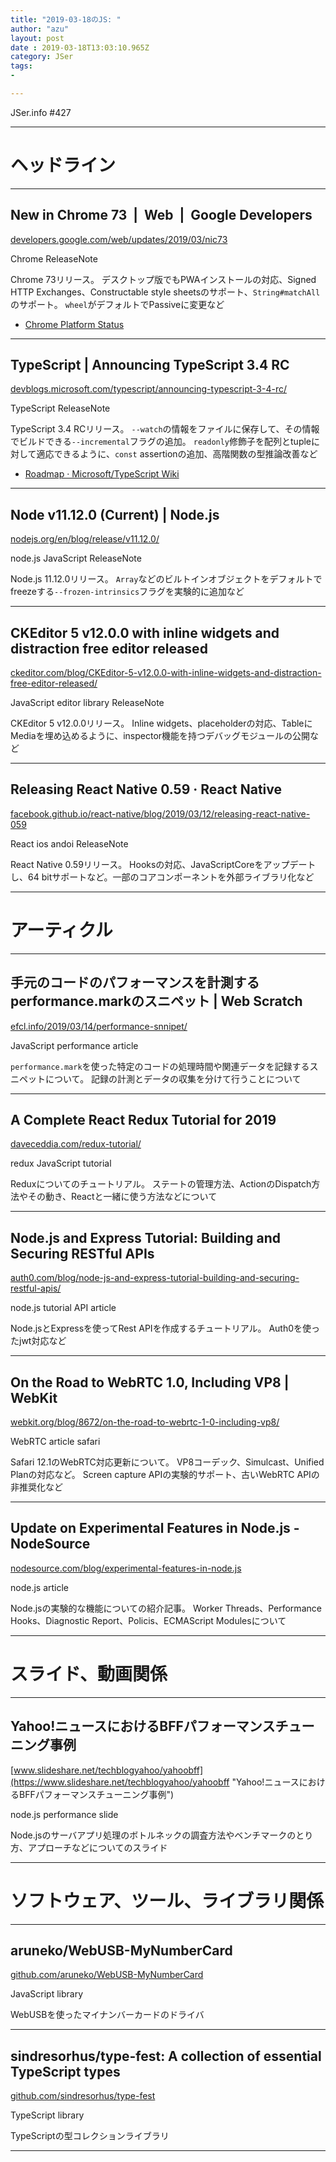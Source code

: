 ```yaml
---
title: "2019-03-18のJS: "
author: "azu"
layout: post
date : 2019-03-18T13:03:10.965Z
category: JSer
tags:
-

---
```


JSer.info #427

----

<h1 class="site-genre">ヘッドライン</h1>

----

## New in Chrome 73  |  Web  |  Google Developers
[developers.google.com/web/updates/2019/03/nic73](https://developers.google.com/web/updates/2019/03/nic73 "New in Chrome 73  |  Web  |  Google Developers")
<p class="jser-tags jser-tag-icon"><span class="jser-tag">Chrome</span> <span class="jser-tag">ReleaseNote</span></p>

Chrome 73リリース。
デスクトップ版でもPWAインストールの対応、Signed HTTP Exchanges、Constructable style sheetsのサポート、`String#matchAll`のサポート。
`wheel`がデフォルトでPassiveに変更など

- [Chrome Platform Status](https://www.chromestatus.com/features#browsers.chrome.desktop%3D73 "Chrome Platform Status")

----

## TypeScript | Announcing TypeScript 3.4 RC
[devblogs.microsoft.com/typescript/announcing-typescript-3-4-rc/](https://devblogs.microsoft.com/typescript/announcing-typescript-3-4-rc/ "TypeScript | Announcing TypeScript 3.4 RC")
<p class="jser-tags jser-tag-icon"><span class="jser-tag">TypeScript</span> <span class="jser-tag">ReleaseNote</span></p>

TypeScript 3.4 RCリリース。
`--watch`の情報をファイルに保存して、その情報でビルドできる`--incremental`フラグの追加。
`readonly`修飾子を配列とtupleに対して適応できるように、`const` assertionの追加、高階関数の型推論改善など

- [Roadmap · Microsoft/TypeScript Wiki](https://github.com/Microsoft/TypeScript/wiki/Roadmap#34-march-2019 "Roadmap · Microsoft/TypeScript Wiki")

----

## Node v11.12.0 (Current) | Node.js
[nodejs.org/en/blog/release/v11.12.0/](https://nodejs.org/en/blog/release/v11.12.0/ "Node v11.12.0 (Current) | Node.js")
<p class="jser-tags jser-tag-icon"><span class="jser-tag">node.js</span> <span class="jser-tag">JavaScript</span> <span class="jser-tag">ReleaseNote</span></p>

Node.js 11.12.0リリース。
`Array`などのビルトインオブジェクトをデフォルトでfreezeする`--frozen-intrinsics`フラグを実験的に追加など


----

## CKEditor 5 v12.0.0 with inline widgets and distraction free editor released
[ckeditor.com/blog/CKEditor-5-v12.0.0-with-inline-widgets-and-distraction-free-editor-released/](https://ckeditor.com/blog/CKEditor-5-v12.0.0-with-inline-widgets-and-distraction-free-editor-released/ "CKEditor 5 v12.0.0 with inline widgets and distraction free editor released")
<p class="jser-tags jser-tag-icon"><span class="jser-tag">JavaScript</span> <span class="jser-tag">editor</span> <span class="jser-tag">library</span> <span class="jser-tag">ReleaseNote</span></p>

CKEditor 5 v12.0.0リリース。
Inline widgets、placeholderの対応、TableにMediaを埋め込めるように、inspector機能を持つデバッグモジュールの公開など


----

## Releasing React Native 0.59 · React Native
[facebook.github.io/react-native/blog/2019/03/12/releasing-react-native-059](https://facebook.github.io/react-native/blog/2019/03/12/releasing-react-native-059 "Releasing React Native 0.59 · React Native")
<p class="jser-tags jser-tag-icon"><span class="jser-tag">React</span> <span class="jser-tag">ios</span> <span class="jser-tag">andoi</span> <span class="jser-tag">ReleaseNote</span></p>

React Native 0.59リリース。
Hooksの対応、JavaScriptCoreをアップデートし、64 bitサポートなど。一部のコアコンポーネントを外部ライブラリ化など


----
<h1 class="site-genre">アーティクル</h1>

----

## 手元のコードのパフォーマンスを計測するperformance.markのスニペット | Web Scratch
[efcl.info/2019/03/14/performance-snnipet/](https://efcl.info/2019/03/14/performance-snnipet/ "手元のコードのパフォーマンスを計測するperformance.markのスニペット | Web Scratch")
<p class="jser-tags jser-tag-icon"><span class="jser-tag">JavaScript</span> <span class="jser-tag">performance</span> <span class="jser-tag">article</span></p>

`performance.mark`を使った特定のコードの処理時間や関連データを記録するスニペットについて。
記録の計測とデータの収集を分けて行うことについて


----

## A Complete React Redux Tutorial for 2019
[daveceddia.com/redux-tutorial/](https://daveceddia.com/redux-tutorial/ "A Complete React Redux Tutorial for 2019")
<p class="jser-tags jser-tag-icon"><span class="jser-tag">redux</span> <span class="jser-tag">JavaScript</span> <span class="jser-tag">tutorial</span></p>

Reduxについてのチュートリアル。
ステートの管理方法、ActionのDispatch方法やその動き、Reactと一緒に使う方法などについて


----

## Node.js and Express Tutorial: Building and Securing RESTful APIs
[auth0.com/blog/node-js-and-express-tutorial-building-and-securing-restful-apis/](https://auth0.com/blog/node-js-and-express-tutorial-building-and-securing-restful-apis/ "Node.js and Express Tutorial: Building and Securing RESTful APIs")
<p class="jser-tags jser-tag-icon"><span class="jser-tag">node.js</span> <span class="jser-tag">tutorial</span> <span class="jser-tag">API</span> <span class="jser-tag">article</span></p>

Node.jsとExpressを使ってRest APIを作成するチュートリアル。
Auth0を使ったjwt対応など


----

## On the Road to WebRTC 1.0, Including VP8 | WebKit
[webkit.org/blog/8672/on-the-road-to-webrtc-1-0-including-vp8/](https://webkit.org/blog/8672/on-the-road-to-webrtc-1-0-including-vp8/ "On the Road to WebRTC 1.0, Including VP8 | WebKit")
<p class="jser-tags jser-tag-icon"><span class="jser-tag">WebRTC</span> <span class="jser-tag">article</span> <span class="jser-tag">safari</span></p>

Safari 12.1のWebRTC対応更新について。
VP8コーデック、Simulcast、Unified Planの対応など。
Screen capture APIの実験的サポート、古いWebRTC APIの非推奨化など


----

## Update on Experimental Features in Node.js - NodeSource
[nodesource.com/blog/experimental-features-in-node.js](https://nodesource.com/blog/experimental-features-in-node.js "Update on Experimental Features in Node.js - NodeSource")
<p class="jser-tags jser-tag-icon"><span class="jser-tag">node.js</span> <span class="jser-tag">article</span></p>

Node.jsの実験的な機能についての紹介記事。
Worker Threads、Performance Hooks、Diagnostic Report、Policis、ECMAScript Modulesについて


----
<h1 class="site-genre">スライド、動画関係</h1>

----

## Yahoo!ニュースにおけるBFFパフォーマンスチューニング事例
[www.slideshare.net/techblogyahoo/yahoobff](https://www.slideshare.net/techblogyahoo/yahoobff "Yahoo!ニュースにおけるBFFパフォーマンスチューニング事例")
<p class="jser-tags jser-tag-icon"><span class="jser-tag">node.js</span> <span class="jser-tag">performance</span> <span class="jser-tag">slide</span></p>

Node.jsのサーバアプリ処理のボトルネックの調査方法やベンチマークのとり方、アプローチなどについてのスライド


----
<h1 class="site-genre">ソフトウェア、ツール、ライブラリ関係</h1>

----

## aruneko/WebUSB-MyNumberCard
[github.com/aruneko/WebUSB-MyNumberCard](https://github.com/aruneko/WebUSB-MyNumberCard "aruneko/WebUSB-MyNumberCard")
<p class="jser-tags jser-tag-icon"><span class="jser-tag">JavaScript</span> <span class="jser-tag">library</span></p>

WebUSBを使ったマイナンバーカードのドライバ


----

## sindresorhus/type-fest: A collection of essential TypeScript types
[github.com/sindresorhus/type-fest](https://github.com/sindresorhus/type-fest "sindresorhus/type-fest: A collection of essential TypeScript types")
<p class="jser-tags jser-tag-icon"><span class="jser-tag">TypeScript</span> <span class="jser-tag">library</span></p>

TypeScriptの型コレクションライブラリ


----

